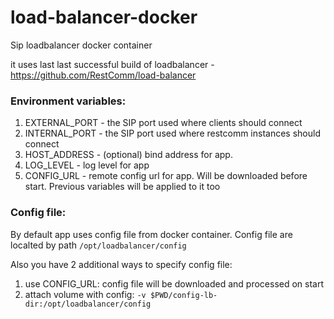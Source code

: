 # load-balancer-docker

Sip loadbalancer docker container

it uses last last successful build of loadbalancer - https://github.com/RestComm/load-balancer

### Environment variables:
1. EXTERNAL_PORT - the SIP port used where clients should connect
2. INTERNAL_PORT - the SIP port used where restcomm instances should connect
3. HOST_ADDRESS - (optional) bind address for app. 
4. LOG_LEVEL - log level for app
5. CONFIG_URL - remote config url for app. Will be downloaded before start. Previous variables will be applied to it too

### Config file:
By default app uses config file from docker container. Config file are localted by path `/opt/loadbalancer/config`

Also you have 2 additional ways to specify config file:
1. use CONFIG_URL: config file will be downloaded and processed on start 
2. attach volume with config: `-v $PWD/config-lb-dir:/opt/loadbalancer/config`
